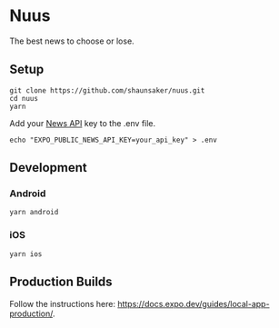 # Nuus

The best news to choose or lose.

## Setup

```
git clone https://github.com/shaunsaker/nuus.git
cd nuus
yarn
```

Add your [News API](https://newsapi.org/) key to the .env file.

```
echo "EXPO_PUBLIC_NEWS_API_KEY=your_api_key" > .env
```

## Development

### Android

```
yarn android
```

### iOS

```
yarn ios
```

## Production Builds

Follow the instructions here: https://docs.expo.dev/guides/local-app-production/.
